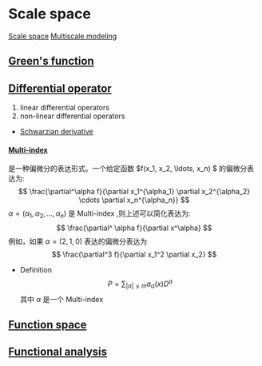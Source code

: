 # Scale space
[Scale space](https://en.wikipedia.org/wiki/Scale_space#Definition)
[Multiscale modeling](https://en.wikipedia.org/wiki/Multiscale_modeling)

## [Green's function](https://en.wikipedia.org/wiki/Green%27s_function)
## [Differential operator](https://en.wikipedia.org/wiki/Differential_operator)
1. linear differential operators
2. non-linear differential operators
 - [Schwarzian derivative](https://en.wikipedia.org/wiki/Schwarzian_derivative)

#### [Multi-index](https://en.wikipedia.org/wiki/Multi-index_notation) 
是一种偏微分的表达形式。一个给定函数 $f(x_1, x_2, \ldots, x_n) $ 的偏微分表达为:
$$
\frac{\partial^\alpha f}{\partial x_1^{\alpha_1} \partial x_2^{\alpha_2} \cdots \partial x_n^{\alpha_n}}
$$
$\alpha = (\alpha_1, \alpha_2, \ldots, \alpha_n)$ 是 Multi-index ,则上述可以简化表达为:
$$
\frac{\partial^ \alpha  f}{\partial x^\alpha}
$$
例如，如果 
$\alpha=(2,1,0)$ 表达的偏微分表达为
$$
\frac{\partial^3 f}{\partial x_1^2 \partial x_2}
$$

- Definition
$$
P = \sum_{|\alpha| \leq m} a_\alpha(x) D^\alpha
$$
其中 $\alpha$ 是一个 Multi-index
## [Function space](https://en.wikipedia.org/wiki/Function_space)
## [Functional analysis](https://en.wikipedia.org/wiki/Functional_analysis)
